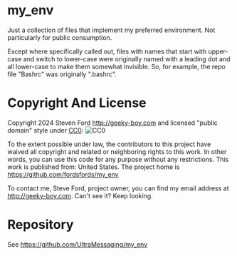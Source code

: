# my_env

Just a collection of files that implement my preferred environment.
Not particularly for public consumption.

Except where specifically called out, files with names that start with
upper-case and switch to lower-case were originally named with a leading
dot and all lower-case to make them somewhat invisible. So, for example,
the repo file "Bashrc" was originally ".bashrc".

# Copyright And License

Copyright 2024 Steven Ford http://geeky-boy.com and licensed
"public domain" style under
[CC0](http://creativecommons.org/publicdomain/zero/1.0/): 
![CC0](https://licensebuttons.net/p/zero/1.0/88x31.png "CC0")

To the extent possible under law, the contributors to this project have
waived all copyright and related or neighboring rights to this work.
In other words, you can use this code for any purpose without any
restrictions.  This work is published from: United States.  The project home
is https://github.com/fordsfords/my_env

To contact me, Steve Ford, project owner, you can find my email address
at http://geeky-boy.com.  Can't see it?  Keep looking.

# Repository

See https://github.com/UltraMessaging/my_env
